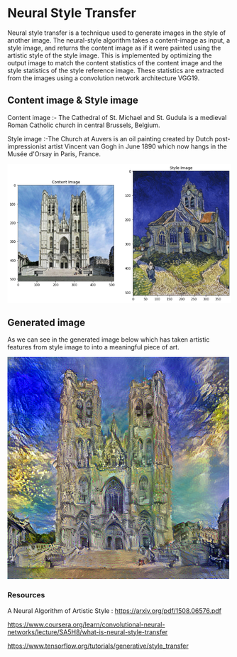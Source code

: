 # Neural Style Transfer

Neural style transfer is a technique used to generate images in the style of another image. The neural-style algorithm takes a content-image as input, a style image, and returns the content image as if it were painted using the artistic style of the style image.
This is implemented by optimizing the output image to match the content statistics of the content image and the style statistics of the style reference image. These statistics are extracted from the images using a convolution network architecture VGG19.

## Content image & Style image

Content image :- The Cathedral of St. Michael and St. Gudula is a medieval Roman Catholic church in central Brussels, Belgium.

Style image :-The Church at Auvers is an oil painting created by Dutch post-impressionist artist Vincent van Gogh in June 1890 which now hangs in the Musée d'Orsay in Paris, France.

<img src = "img/download (2).png" width= '600'>

## Generated image

As we can see in the generated image below which has taken artistic features from style image to into a meaningful piece of art.

<img src = "img/Generated.png" width=500>

### Resources

A Neural Algorithm of Artistic Style : https://arxiv.org/pdf/1508.06576.pdf

https://www.coursera.org/learn/convolutional-neural-networks/lecture/SA5H8/what-is-neural-style-transfer

https://www.tensorflow.org/tutorials/generative/style_transfer

